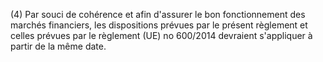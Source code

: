 (4) Par souci de cohérence et afin d'assurer le bon fonctionnement des marchés financiers, les dispositions prévues par le présent règlement et celles prévues par le règlement (UE) no 600/2014 devraient s'appliquer à partir de la même date.